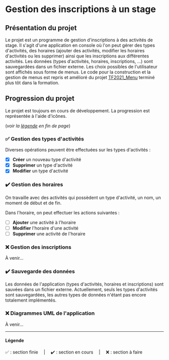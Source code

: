 # Gestion des inscriptions à un stage
## Présentation du projet
Le projet est un programme de gestion d'inscriptions à des activités de stage.
Il s'agit d'une application en console où l'on peut gérer des types d'activités, des horaires (ajouter des activités, modifier les horaires d'activités ou les supprimer) ainsi que les inscriptions aux différentes activités.
Les données (types d'activités, horaires, inscriptions, ...) sont sauvegardées dans un fichier externe.
Les choix possibles de l'utilisateur sont affichés sous forme de menus. Le code pour la construction et la gestion de menus est repris et amélioré du projet [TF2021_Menu](https://github.com/LionelD29/TF2021-Menu) terminé plus tôt dans la formation.

## Progression du projet
Le projet est toujours en cours de développement. La progression est représentée à l'aide d'icônes.

(*voir la [légende](#légende) en fin de page*)

### ✅    Gestion des types d'activités
Diverses opérations peuvent être effectuées sur les types d'activités :
- [X] **Créer** un nouveau type d'activité
- [X] **Supprimer** un type d'activité
- [X] **Modifier** un type d'activité

### ✔️ Gestion des horaires
On travaille avec des activités qui possèdent un type d'activité, un nom, un moment de début et de fin.

Dans l'horaire, on peut effectuer les actions suivantes :
- [ ] **Ajouter** une activité à l'horaire
- [ ] **Modifier** l'horaire d'une activité
- [ ] **Supprimer** une activité de l'horaire

### ❌    Gestion des inscriptions
À venir...

### ✔️ Sauvegarde des données
Les données de l'application (types d'activités, horaires et inscriptions) sont sauvées dans un fichier externe.
Actuellement, seuls les types d'activités sont sauvegardées, les autres types de données n'étant pas encore totalement implémentés.

### ❌    Diagrammes UML de l'application
À venir...

- - - -

#### Légende
✅ : section finie &emsp;|&emsp; ✔️ : section en cours &emsp;|&emsp; ❌ : section à faire
